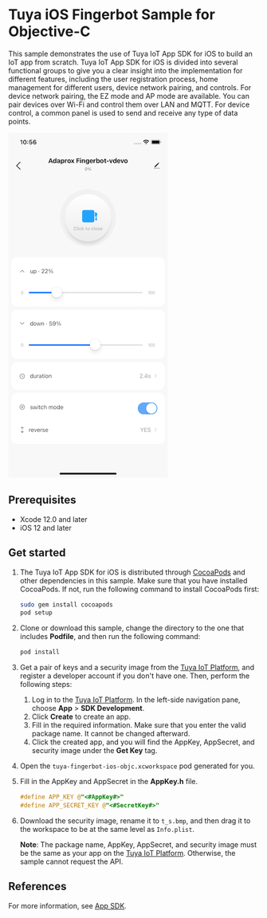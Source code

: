 # Tuya iOS Fingerbot Sample for Objective-C

This sample demonstrates the use of Tuya IoT App SDK for iOS to build an IoT app from scratch. Tuya IoT App SDK for iOS is divided into several functional groups to give you a clear insight into the implementation for different features, including the user registration process, home management for different users, device network pairing, and controls. For device network pairing, the EZ mode and AP mode are available. You can pair devices over Wi-Fi and control them over LAN and MQTT. For device control, a common panel is used to send and receive any type of data points.

![Fingerbot Sample](https://github.com/Tuya-Community/tuya-ios-fingerbot-demo/raw/main/screenshot.png)

## Prerequisites

- Xcode 12.0 and later
- iOS 12 and later

## Get started

1. The Tuya IoT App SDK for iOS is distributed through [CocoaPods](http://cocoapods.org/) and other dependencies in this sample. Make sure that you have installed CocoaPods. If not, run the following command to install CocoaPods first:

   ```bash
   sudo gem install cocoapods
   pod setup
   ```

2. Clone or download this sample, change the directory to the one that includes **Podfile**, and then run the following command:

   ```bash
   pod install
   ```

3. Get a pair of keys and a security image from the [Tuya IoT Platform](https://iot.tuya.com/?_source=github), and register a developer account if you don't have one. Then, perform the following steps:

   1. Log in to the [Tuya IoT Platform](https://iot.tuya.com/?_source=github). In the left-side navigation pane, choose **App** > **SDK Development**.
   2. Click **Create** to create an app.
   3. Fill in the required information. Make sure that you enter the valid package name. It cannot be changed afterward.
   4. Click the created app, and you will find the AppKey, AppSecret, and security image under the **Get Key** tag.

4. Open the `tuya-fingerbot-ios-objc.xcworkspace` pod generated for you.
5. Fill in the AppKey and AppSecret in the **AppKey.h** file.

   ```objective-c
   #define APP_KEY @"<#AppKey#>"
   #define APP_SECRET_KEY @"<#SecretKey#>"
   ```

6. Download the security image, rename it to `t_s.bmp`, and then drag it to the workspace to be at the same level as `Info.plist`.

   **Note**: The package name, AppKey, AppSecret, and security image must be the same as your app on the [Tuya IoT Platform](https://iot.tuya.com?_source=github). Otherwise, the sample cannot request the API.

## References
For more information, see [App SDK](https://developer.tuya.com/en/docs/app-development?_source=github).
